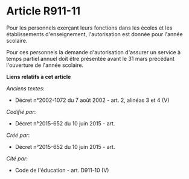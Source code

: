 # Article R911-11

Pour les personnels exerçant leurs fonctions dans les écoles et les établissements d'enseignement, l'autorisation est donnée
pour l'année scolaire.

Pour ces personnels la demande d'autorisation d'assurer un service à temps partiel annuel doit être présentée avant le 31
mars précédant l'ouverture de l'année scolaire.

**Liens relatifs à cet article**

_Anciens textes_:

  - Décret n°2002-1072 du 7 août 2002 - art. 2, alinéas 3 et 4 (V)

_Codifié par_:

  - Décret n°2015-652 du 10 juin 2015 - art.

_Créé par_:

  - Décret n°2015-652 du 10 juin 2015 - art.

_Cité par_:

  - Code de l'éducation - art. D911-10 (V)
